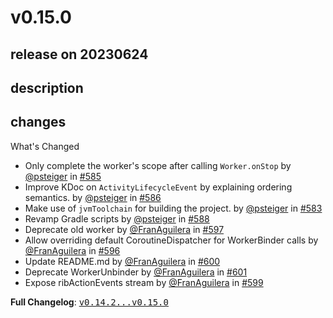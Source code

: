 # v0.15.0

## release on 20230624
## description
## changes
What's Changed

* Only complete the worker's scope after calling <code>Worker.onStop</code> by <a class="user-mention notranslate" data-hovercard-type="user" data-hovercard-url="/users/psteiger/hovercard" data-octo-click="hovercard-link-click" data-octo-dimensions="link_type:self" href="https://github.com/psteiger">@psteiger</a> in <a class="issue-link js-issue-link" data-error-text="Failed to load title" data-id="1710201563" data-permission-text="Title is private" data-url="https://github.com/uber/RIBs/issues/585" data-hovercard-type="pull_request" data-hovercard-url="/uber/RIBs/pull/585/hovercard" href="https://github.com/uber/RIBs/pull/585">#585</a>
* Improve KDoc on <code>ActivityLifecycleEvent</code> by explaining ordering semantics. by <a class="user-mention notranslate" data-hovercard-type="user" data-hovercard-url="/users/psteiger/hovercard" data-octo-click="hovercard-link-click" data-octo-dimensions="link_type:self" href="https://github.com/psteiger">@psteiger</a> in <a class="issue-link js-issue-link" data-error-text="Failed to load title" data-id="1711046403" data-permission-text="Title is private" data-url="https://github.com/uber/RIBs/issues/586" data-hovercard-type="pull_request" data-hovercard-url="/uber/RIBs/pull/586/hovercard" href="https://github.com/uber/RIBs/pull/586">#586</a>
* Make use of <code>jvmToolchain</code> for building the project. by <a class="user-mention notranslate" data-hovercard-type="user" data-hovercard-url="/users/psteiger/hovercard" data-octo-click="hovercard-link-click" data-octo-dimensions="link_type:self" href="https://github.com/psteiger">@psteiger</a> in <a class="issue-link js-issue-link" data-error-text="Failed to load title" data-id="1708977028" data-permission-text="Title is private" data-url="https://github.com/uber/RIBs/issues/583" data-hovercard-type="pull_request" data-hovercard-url="/uber/RIBs/pull/583/hovercard" href="https://github.com/uber/RIBs/pull/583">#583</a>
* Revamp Gradle scripts by <a class="user-mention notranslate" data-hovercard-type="user" data-hovercard-url="/users/psteiger/hovercard" data-octo-click="hovercard-link-click" data-octo-dimensions="link_type:self" href="https://github.com/psteiger">@psteiger</a> in <a class="issue-link js-issue-link" data-error-text="Failed to load title" data-id="1714643353" data-permission-text="Title is private" data-url="https://github.com/uber/RIBs/issues/588" data-hovercard-type="pull_request" data-hovercard-url="/uber/RIBs/pull/588/hovercard" href="https://github.com/uber/RIBs/pull/588">#588</a>
* Deprecate old worker by <a class="user-mention notranslate" data-hovercard-type="user" data-hovercard-url="/users/FranAguilera/hovercard" data-octo-click="hovercard-link-click" data-octo-dimensions="link_type:self" href="https://github.com/FranAguilera">@FranAguilera</a> in <a class="issue-link js-issue-link" data-error-text="Failed to load title" data-id="1755589395" data-permission-text="Title is private" data-url="https://github.com/uber/RIBs/issues/597" data-hovercard-type="pull_request" data-hovercard-url="/uber/RIBs/pull/597/hovercard" href="https://github.com/uber/RIBs/pull/597">#597</a>
* Allow overriding default CoroutineDispatcher for WorkerBinder calls by <a class="user-mention notranslate" data-hovercard-type="user" data-hovercard-url="/users/FranAguilera/hovercard" data-octo-click="hovercard-link-click" data-octo-dimensions="link_type:self" href="https://github.com/FranAguilera">@FranAguilera</a> in <a class="issue-link js-issue-link" data-error-text="Failed to load title" data-id="1755468851" data-permission-text="Title is private" data-url="https://github.com/uber/RIBs/issues/596" data-hovercard-type="pull_request" data-hovercard-url="/uber/RIBs/pull/596/hovercard" href="https://github.com/uber/RIBs/pull/596">#596</a>
* Update README.md by <a class="user-mention notranslate" data-hovercard-type="user" data-hovercard-url="/users/FranAguilera/hovercard" data-octo-click="hovercard-link-click" data-octo-dimensions="link_type:self" href="https://github.com/FranAguilera">@FranAguilera</a> in <a class="issue-link js-issue-link" data-error-text="Failed to load title" data-id="1758057004" data-permission-text="Title is private" data-url="https://github.com/uber/RIBs/issues/600" data-hovercard-type="pull_request" data-hovercard-url="/uber/RIBs/pull/600/hovercard" href="https://github.com/uber/RIBs/pull/600">#600</a>
* Deprecate WorkerUnbinder by <a class="user-mention notranslate" data-hovercard-type="user" data-hovercard-url="/users/FranAguilera/hovercard" data-octo-click="hovercard-link-click" data-octo-dimensions="link_type:self" href="https://github.com/FranAguilera">@FranAguilera</a> in <a class="issue-link js-issue-link" data-error-text="Failed to load title" data-id="1770440595" data-permission-text="Title is private" data-url="https://github.com/uber/RIBs/issues/601" data-hovercard-type="pull_request" data-hovercard-url="/uber/RIBs/pull/601/hovercard" href="https://github.com/uber/RIBs/pull/601">#601</a>
* Expose ribActionEvents stream by <a class="user-mention notranslate" data-hovercard-type="user" data-hovercard-url="/users/FranAguilera/hovercard" data-octo-click="hovercard-link-click" data-octo-dimensions="link_type:self" href="https://github.com/FranAguilera">@FranAguilera</a> in <a class="issue-link js-issue-link" data-error-text="Failed to load title" data-id="1757324549" data-permission-text="Title is private" data-url="https://github.com/uber/RIBs/issues/599" data-hovercard-type="pull_request" data-hovercard-url="/uber/RIBs/pull/599/hovercard" href="https://github.com/uber/RIBs/pull/599">#599</a>

<strong>Full Changelog</strong>: <a class="commit-link" href="https://github.com/uber/RIBs/compare/v0.14.2...v0.15.0"><tt>v0.14.2...v0.15.0</tt></a>

